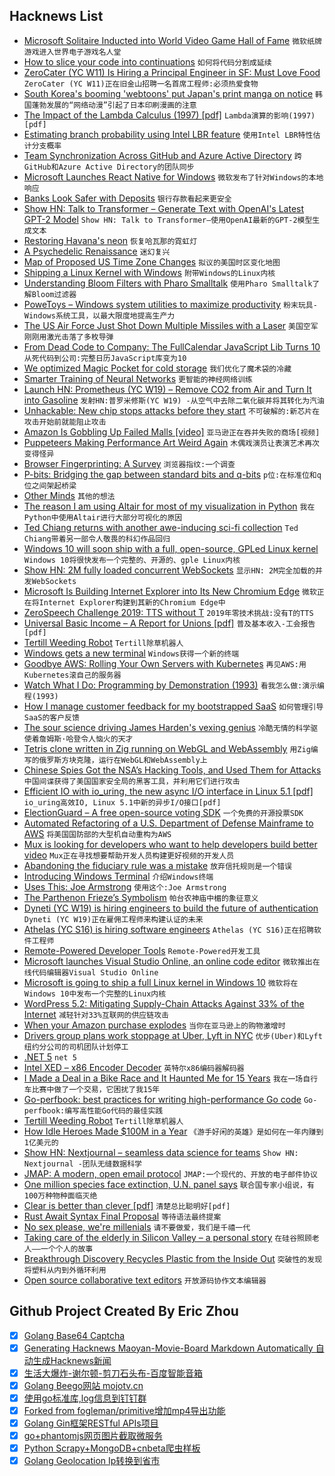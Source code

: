 ## Hacknews List


- [Microsoft Solitaire Inducted into World Video Game Hall of Fame](https://www.theverge.com/2019/5/6/18530946/microsoft-solitaire-world-video-game-hall-of-fame)  `微软纸牌游戏进入世界电子游戏名人堂`
- [How to slice your code into continuations](https://dpiponi.github.io/cont.html)  `如何将代码分割成延续`
- [ZeroCater (YC W11) Is Hiring a Principal Engineer in SF: Must Love Food](https://zerocater.com/about/careers/?gh_jid=1564864)  `ZeroCater (YC W11)正在旧金山招聘一名首席工程师:必须热爱食物`
- [South Korea&#39;s booming &#39;webtoons&#39; put Japan&#39;s print manga on notice](https://www.japantimes.co.jp/news/2019/05/05/business/tech/south-koreas-booming-webtoons-put-japans-print-manga-notice/)  `韩国蓬勃发展的“网络动漫”引起了日本印刷漫画的注意`
- [The Impact of the Lambda Calculus (1997) [pdf]](http://www-users.mat.umk.pl/~adwid/materialy/doc/church.pdf)  `Lambda演算的影响(1997)[pdf]`
- [Estimating branch probability using Intel LBR feature](https://easyperf.net/blog/2019/05/06/Estimating-branch-probability)  `使用Intel LBR特性估计分支概率`
- [Team Synchronization Across GitHub and Azure Active Directory](https://github.blog/2019-05-06-team-synchronization-across-github-and-azure-active-directory/)  `跨GitHub和Azure Active Directory的团队同步`
- [Microsoft Launches React Native for Windows](https://techcrunch.com/2019/05/06/microsoft-launches-react-native-for-windows/)  `微软发布了针对Windows的本地响应`
- [Banks Look Safer with Deposits](https://www.bloomberg.com/opinion/articles/2019-05-06/banks-look-safer-with-deposits)  `银行存款看起来更安全`
- [Show HN: Talk to Transformer – Generate Text with OpenAI&#39;s Latest GPT-2 Model](https://talktotransformer.com/)  `Show HN: Talk to Transformer—使用OpenAI最新的GPT-2模型生成文本`
- [Restoring Havana&#39;s neon](http://www.bbc.com/travel/story/20190505-is-havana-getting-a-makeover)  `恢复哈瓦那的霓虹灯`
- [A Psychedelic Renaissance](https://www.philanthropy.com/article/With-Government-Skittish-About/246170?key=GCZRFFWJmdWfHIIYJmst8JP0M4DTMThB3J8gWMr73DvMQUzdvlnIckIeopOfeeXEQzk0Y0xhRF9fcWRWUGIyYTctTklFRXFZdTRyRVA1aFUwbGdhN0hPUk9tOA)  `迷幻复兴`
- [Map of Proposed US Time Zone Changes](https://www.worldtimezone.com/dst_news/dst_news_usa07.html)  `拟议的美国时区变化地图`
- [Shipping a Linux Kernel with Windows](https://devblogs.microsoft.com/commandline/shipping-a-linux-kernel-with-windows/)  `附带Windows的Linux内核`
- [Understanding Bloom Filters with Pharo Smalltalk](https://osoco.es/thoughts/2019/05/understanding-bloom-filters-with-pharo-smalltalk/)  `使用Pharo Smalltalk了解Bloom过滤器`
- [PoweToys – Windows system utilities to maximize productivity](https://github.com/microsoft/PowerToys)  `粉末玩具- Windows系统工具，以最大限度地提高生产力`
- [The US Air Force Just Shot Down Multiple Missiles with a Laser](https://www.thedrive.com/the-war-zone/27795/the-air-force-just-shot-down-multiple-missiles-with-a-laser-destined-for-fighter-aircraft)  `美国空军刚刚用激光击落了多枚导弹`
- [From Dead Code to Company: The FullCalendar JavaScript Lib Turns 10](https://fullcalendar.io/blog/2019/05/fullcalendar-turns-10)  `从死代码到公司:完整日历JavaScript库变为10`
- [We optimized Magic Pocket for cold storage](https://blogs.dropbox.com/tech/2019/05/how-we-optimized-magic-pocket-for-cold-storage/)  `我们优化了魔术袋的冷藏`
- [Smarter Training of Neural Networks](https://www.csail.mit.edu/news/smarter-training-neural-networks)  `更智能的神经网络训练`
- [Launch HN: Prometheus (YC W19) – Remove CO2 from Air and Turn It into Gasoline](item?id=19842240)  `发射HN:普罗米修斯(YC W19) -从空气中去除二氧化碳并将其转化为汽油`
- [Unhackable: New chip stops attacks before they start](https://news.umich.edu/unhackable-new-chip-stops-attacks-before-they-start/)  `不可破解的:新芯片在攻击开始前就能阻止攻击`
- [Amazon Is Gobbling Up Failed Malls [video]](https://www.wsj.com/video/why-amazon-is-gobbling-up-failed-malls/FC3559FE-945E-447C-8837-151C31D69127.html)  `亚马逊正在吞并失败的商场[视频]`
- [Puppeteers Making Performance Art Weird Again](https://www.artsy.net/article/artsy-editorial-punk-puppeteers-making-performance-art-weird)  `木偶戏演员让表演艺术再次变得怪异`
- [Browser Fingerprinting: A Survey](https://arxiv.org/abs/1905.01051)  `浏览器指纹:一个调查`
- [P-bits: Bridging the gap between standard bits and q-bits](https://aip.scitation.org/doi/full/10.1063/1.5055860)  `p位:在标准位和q位之间架起桥梁`
- [Other Minds](https://plato.stanford.edu/entries/other-minds/)  `其他的想法`
- [The reason I am using Altair for most of my visualization in Python](http://fernandoi.cl/blog/posts/altair/)  `我在Python中使用Altair进行大部分可视化的原因`
- [Ted Chiang returns with another awe-inducing sci-fi collection](https://aux.avclub.com/ted-chiang-the-mind-behind-arrival-returns-with-anoth-1834449060)  `Ted Chiang带着另一部令人敬畏的科幻作品回归`
- [Windows 10 will soon ship with a full, open-source, GPLed Linux kernel](https://arstechnica.com/gadgets/2019/05/windows-10-will-soon-ship-with-a-full-open-source-gpled-linux-kernel/)  `Windows 10将很快发布一个完整的、开源的、gple Linux内核`
- [Show HN: 2M fully loaded concurrent WebSockets](https://oatpp.io/benchmark/websocket/2-million/)  `显示HN: 2M完全加载的并发WebSockets`
- [Microsoft Is Building Internet Explorer into Its New Chromium Edge](https://www.theverge.com/2019/5/6/18527875/microsoft-chromium-edge-new-features-build-2019)  `微软正在将Internet Explorer构建到其新的Chromium Edge中`
- [ZeroSpeech Challenge 2019: TTS without T](https://zerospeech.com/2019/)  `2019年零技术挑战:没有T的TTS`
- [Universal Basic Income – A Report for Unions [pdf]](http://www.world-psi.org/sites/default/files/documents/research/en_ubi_full_report_2019.pdf)  `普及基本收入-工会报告[pdf]`
- [Tertill Weeding Robot](https://www.youtube.com/watch?v=VwTWhMbnq9g)  `Tertill除草机器人`
- [Windows gets a new terminal](https://techcrunch.com/2019/05/06/windows-gets-a-new-terminal/)  `Windows获得一个新的终端`
- [Goodbye AWS: Rolling Your Own Servers with Kubernetes](https://gravitational.com/blog/aws_vs_colocation/)  `再见AWS:用Kubernetes滚自己的服务器`
- [Watch What I Do: Programming by Demonstration (1993)](http://acypher.com/wwid/)  `看我怎么做:演示编程(1993)`
- [How I manage customer feedback for my bootstrapped SaaS](https://blog.checklyhq.com/how-i-manage-customer-feedback-for-my-bootstrapped-saas/)  `如何管理引导SaaS的客户反馈`
- [The sour science driving James Harden&#39;s vexing genius](http://www.espn.com/nba/story/_/id/26662160/the-sour-science-driving-james-harden-vexing-genius)  `冷酷无情的科学驱使着詹姆斯·哈登令人恼火的天才`
- [Tetris clone written in Zig running on WebGL and WebAssembly](https://raulgrell.github.io/tetris/)  `用Zig编写的俄罗斯方块克隆，运行在WebGL和WebAssembly上`
- [Chinese Spies Got the NSA’s Hacking Tools, and Used Them for Attacks](https://www.nytimes.com/2019/05/06/us/politics/china-hacking-cyber.html)  `中国间谍获得了美国国家安全局的黑客工具，并利用它们进行攻击`
- [Efficient IO with io_uring, the new async I/O interface in Linux 5.1 [pdf]](http://kernel.dk/io_uring.pdf)  `io_uring高效IO, Linux 5.1中新的异步I/O接口[pdf]`
- [ElectionGuard – A free open-source voting SDK](https://blogs.microsoft.com/on-the-issues/2019/05/06/protecting-democratic-elections-though-secure-verifiable-voting/)  `一个免费的开源投票SDK`
- [Automated Refactoring of a U.S. Department of Defense Mainframe to AWS](https://aws.amazon.com/blogs/apn/automated-refactoring-of-a-u-s-department-of-defense-mainframe-to-aws/?mc_cid=f69afe9fe7&amp;mc_eid=1c2ecb2a49)  `将美国国防部的大型机自动重构为AWS`
- [Mux is looking for developers who want to help developers build better video](https://mux.com/jobs/)  `Mux正在寻找想要帮助开发人员构建更好视频的开发人员`
- [Abandoning the fiduciary rule was a mistake](https://www.bloomberg.com/opinion/articles/2019-05-06/trump-could-cost-future-retirees-billions)  `放弃信托规则是一个错误`
- [Introducing Windows Terminal](https://devblogs.microsoft.com/commandline/introducing-windows-terminal/)  `介绍Windows终端`
- [Uses This: Joe Armstrong](https://usesthis.com/interviews/joe.armstrong/)  `使用这个:Joe Armstrong`
- [The Parthenon Frieze’s Symbolism](https://brainab.com/community_pages/parthenon-frieze-46.html)  `帕台农神庙中楣的象征意义`
- [Dyneti (YC W19) is hiring engineers to build the future of authentication](https://dyneti.com/careers)  `Dyneti (YC W19)正在雇佣工程师来构建认证的未来`
- [Athelas (YC S16) is hiring software engineers](item?id=19846533)  `Athelas (YC S16)正在招聘软件工程师`
- [Remote-Powered Developer Tools](https://devblogs.microsoft.com/visualstudio/intelligent-productivity-and-collaboration-from-anywhere/)  `Remote-Powered开发工具`
- [Microsoft launches Visual Studio Online, an online code editor](https://techcrunch.com/2019/05/06/microsoft-launches-visual-studio-online-an-online-code-editor/)  `微软推出在线代码编辑器Visual Studio Online`
- [Microsoft is going to ship a full Linux kernel in Windows 10](https://www.theverge.com/2019/5/6/18534687/microsoft-windows-10-linux-kernel-feature)  `微软将在Windows 10中发布一个完整的Linux内核`
- [WordPress 5.2: Mitigating Supply-Chain Attacks Against 33% of the Internet](https://paragonie.com/blog/2019/05/wordpress-5-2-mitigating-supply-chain-attacks-against-33-internet)  `减轻针对33%互联网的供应链攻击`
- [When your Amazon purchase explodes](https://www.theatlantic.com/technology/archive/2019/04/lithium-ion-batteries-amazon-are-exploding/587005/)  `当你在亚马逊上的购物激增时`
- [Drivers group plans work stoppage at Uber, Lyft in NYC](http://www.fox5ny.com/news/uber-lyft-drivers-work-stoppage)  `优步(Uber)和Lyft纽约分公司的司机团队计划停工`
- [.NET 5](https://devblogs.microsoft.com/dotnet/introducing-net-5/)  `net 5`
- [Intel XED – x86 Encoder Decoder](https://intelxed.github.io/)  `英特尔x86编码器解码器`
- [I Made a Deal in a Bike Race and It Haunted Me for 15 Years](https://www.bicycling.com/racing/a22551004/i-made-a-deal-in-a-bike-race/)  `我在一场自行车比赛中做了一个交易，它困扰了我15年`
- [Go-perfbook: best practices for writing high-performance Go code](https://github.com/dgryski/go-perfbook)  `Go-perfbook:编写高性能Go代码的最佳实践`
- [Tertill Weeding Robot](https://www.tertill.com/product/tertill-weeding-robot/)  `Tertill除草机器人`
- [How Idle Heroes Made $100M in a Year](https://www.deconstructoroffun.com/blog/2018/2/27/u6ap146ff5rkmm7fj1qzuhggp395l4)  `《游手好闲的英雄》是如何在一年内赚到1亿美元的`
- [Show HN: Nextjournal – seamless data science for teams](https://nextjournal.com)  `Show HN: Nextjournal -团队无缝数据科学`
- [JMAP: A modern, open email protocol](https://www.ietf.org/blog/jmap/)  `JMAP:一个现代的、开放的电子邮件协议`
- [One million species face extinction, U.N. panel says](https://www.washingtonpost.com/climate-environment/2019/05/06/one-million-species-face-extinction-un-panel-says-humans-will-suffer-result/)  `联合国专家小组说，有100万种物种面临灭绝`
- [Clear is better than clever [pdf]](https://dave.cheney.net/paste/clear-is-better-than-clever.pdf)  `清楚总比聪明好[pdf]`
- [Rust Await Syntax Final Proposal](https://boats.gitlab.io/blog/post/await-decision/)  `等待语法最终提案`
- [No sex please, we&#39;re millenials](https://www.economist.com/united-states/2019/05/04/no-sex-please-were-millennials)  `请不要做爱，我们是千禧一代`
- [Taking care of the elderly in Silicon Valley – a personal story](https://venturebeat.com/2019/05/03/taking-care-of-the-elderly-in-silicon-valley-a-personal-story/)  `在硅谷照顾老人——一个个人的故事`
- [Breakthrough Discovery Recycles Plastic from the Inside Out](https://newscenter.lbl.gov/2019/05/06/recycling-plastic-from-the-inside-out/)  `突破性的发现将塑料从内到外循环利用`
- [Open source collaborative text editors](https://juretriglav.si/open-source-collaborative-text-editors/)  `开放源码协作文本编辑器`

## Github Project Created By Eric Zhou

- [x] [Golang Base64 Captcha](https://github.com/mojocn/base64Captcha)
- [x] [Generating Hacknews Maoyan-Movie-Board Markdown Automatically 自动生成Hacknews新闻](https://github.com/dejavuzhou/md-genie)
- [x] [生活大爆炸-谢尔顿-剪刀石头布-百度智能音箱](https://github.com/mojocn/dueros-bang-game)
- [x] [Golang Beego网站 mojotv.cn](https://github.com/mojocn/www.mojotv.cn)
- [x] [使用go标准库,log信息到钉钉群](https://github.com/mojocn/dooger)
- [x] [Forked from fogleman/primitive增加mp4导出功能](https://github.com/mojocn/primitive)
- [x] [Golang Gin框架RESTful APIs项目](https://github.com/JJJJJJJerk/ezier-golang-web-api-framework)
- [x] [go+phantomjs网页图片截取微服务](https://github.com/mojocn/screen_shot)
- [x] [Python Scrapy+MongoDB+cnbeta爬虫样板](https://github.com/mojocn/scrapy_mongodb_boilerplate_cnbeta)
- [x] [Golang Geolocation Ip转换到省市](https://github.com/mojocn/ip2location)